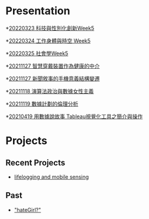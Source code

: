 # Presentation
*[20220323 科技與性別化創新Week5]()

*[20220324 工作身體與時空 Week5]()

*[20220325 社會學Week5](https://docs.google.com/presentation/d/e/2PACX-1vSvREdX_dW0g6JThtFQNuc_YTMW3zuYsnk5JzplyjFOzIn3oWEnrwNRz3WVrEZmSZro8M_bAwUOQdf7/pub?start=false&loop=false&delayms=3000)

*[20211127 智慧穿戴裝置作為健康的中介]()

*[20211127 新聞敘事的手機意義結構變遷]()

*[20211118 演算法政治與數據女性主義]()

*[20211119 數據計劃的倫理分析]()

*[20210419 用數據說故事 Tableau視覺化工具之簡介與操作]()


# Projects

## Recent Projects
* [lifelogging and mobile sensing]()

## Past
* ["hateGirl?"]()

